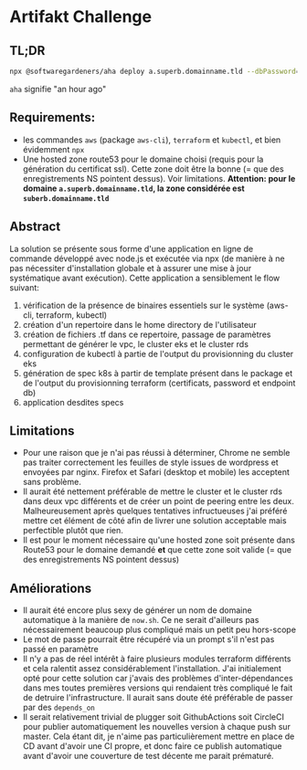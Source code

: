 # Artifakt Challenge

## TL;DR

```bash
npx @softwaregardeners/aha deploy a.superb.domainname.tld --dbPassword=<a secure db password>
```

`aha` signifie "an hour ago"

## Requirements:

- les commandes `aws` (package `aws-cli`), `terraform` et `kubectl`, et bien évidemment `npx`
- Une hosted zone route53 pour le domaine choisi (requis pour la génération du certificat ssl). Cette zone doit être la bonne (= que des enregistrements NS pointent dessus). Voir limitations. **Attention: pour le domaine `a.superb.domainname.tld`, la zone considérée est `suberb.domainname.tld`**

## Abstract

La solution se présente sous forme d'une application en ligne de commande développé avec node.js et exécutée via npx (de manière à ne pas nécessiter d'installation globale et à assurer une mise à jour systématique avant exécution).
Cette application a sensiblement le flow suivant:

1. vérification de la présence de binaires essentiels sur le système (aws-cli, terraform, kubectl)
2. création d'un repertoire dans le home directory de l'utilisateur
3. création de fichiers .tf dans ce repertoire, passage de paramètres permettant de générer le vpc, le cluster eks et le cluster rds
4. configuration de kubectl à partie de l'output du provisionning du cluster eks
5. génération de spec k8s à partir de template présent dans le package et de l'output du provisionning terraform (certificats, password et endpoint db)
6. application desdites specs

## Limitations

- Pour une raison que je n'ai pas réussi à déterminer, Chrome ne semble pas traiter correctement les feuilles de style issues de wordpress et envoyées par nginx. Firefox et Safari (desktop et mobile) les acceptent sans problème.
- Il aurait été nettement préférable de mettre le cluster et le cluster rds dans deux vpc différents et de créer un point de peering entre les deux. Malheureusement après quelques tentatives infructueuses j'ai préféré mettre cet élément de côté afin de livrer une solution acceptable mais perfectible plutôt que rien.
- Il est pour le moment nécessaire qu'une hosted zone soit présente dans Route53 pour le domaine demandé **et** que cette zone soit valide (= que des enregistrements NS pointent dessus)

## Améliorations

- Il aurait été encore plus sexy de générer un nom de domaine automatique à la manière de `now.sh`. Ce ne serait d'ailleurs pas nécessairement beaucoup plus compliqué mais un petit peu hors-scope
- Le mot de passe pourrait être récupéré via un prompt s'il n'est pas passé en paramètre
- Il n'y a pas de réel intérêt à faire plusieurs modules terraform différents et cela ralentit assez considérablement l'installation. J'ai initialement opté pour cette solution car j'avais des problèmes d'inter-dépendances dans mes toutes premières versions qui rendaient très compliqué le fait de detruire l'infrastructure. Il aurait sans doute été préférable de passer par des `depends_on`
- Il serait relativement trivial de plugger soit GithubActions soit CircleCI pour publier automatiquement les nouvelles version à chaque push sur master. Cela étant dit, je n'aime pas particulièrement mettre en place de CD avant d'avoir une CI propre, et donc faire ce publish automatique avant d'avoir une couverture de test décente me parait prématuré.
